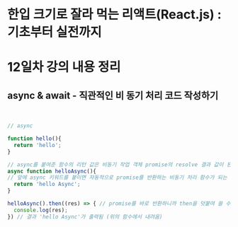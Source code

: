 # 한입 크기로 잘라 먹는 리액트(React.js) : 기초부터 실전까지

# 12일차 강의 내용 정리

## async & await - 직관적인 비 동기 처리 코드 작성하기

<br>

```javascript
// async

function hello(){
  return 'hello';
}

// async를 붙여준 함수의 리턴 값은 비동기 작업 객체 promise의 resolve 결과 값이 된다.
async function helloAsync(){ 
// 앞에 async 키워드를 붙이면 자동적으로 promise를 반환하는 비동기 처리 함수가 되는 것을 확인할 수 있다.
  return 'hello Async';
}

helloAsync().then((res) => { // promise를 바로 반환하니까 then을 덧붙여 쓸 수 있다.
  console.log(res);
}) // 결과 'hello Async'가 출력됨 (위의 함수에서 내려옴)
```

```javascript
```

```javascript
```

```javascript
```

<br>
<br>
<br>
<br>
<br>
<br>
<br>
<br>
<br>
<br>
<br>
<br>
<br>
<br>
<br>
<br>
<br>
<br>
<br>



